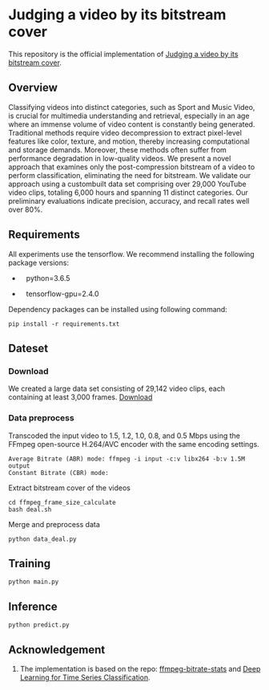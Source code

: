 # Judging a video by its bitstream cover

This repository is the official implementation of [Judging a video by its bitstream cover](https://arxiv.org/pdf/2309.07361v1.pdf).

## Overview

Classifying videos into distinct categories, such as Sport and Music Video, is crucial for multimedia understanding and retrieval, especially
in an age where an immense volume of video content is constantly being generated. Traditional methods require video decompression to extract pixel-level features like color, texture, and motion, thereby
increasing computational and storage demands. Moreover, these methods often suffer from performance degradation in low-quality videos. We present a novel approach that examines only the post-compression
bitstream of a video to perform classification, eliminating the need for bitstream. We validate our approach using a custombuilt data set comprising over 29,000 YouTube video clips, totaling 6,000 hours and spanning 11 distinct categories. Our preliminary evaluations indicate precision, accuracy, and recall rates well over 80%.

## Requirements
All experiments use the tensorflow. We recommend installing the following package versions:

* &nbsp;&nbsp; python=3.6.5 

* &nbsp;&nbsp; tensorflow-gpu=2.4.0


Dependency packages can be installed using following command:
```
pip install -r requirements.txt
```

## Dateset
### Download
We created a large data set consisting of 29,142 video clips, each containing at least 3,000 frames.
[Download](https://tinyurl.com/bitstream-video-data)



### Data preprocess
Transcoded the input video to 1.5, 1.2, 1.0, 0.8, and 0.5 Mbps using the FFmpeg open-source H.264/AVC encoder with the same encoding settings.

```
Average Bitrate (ABR) mode: ffmpeg -i input -c:v libx264 -b:v 1.5M output
Constant Bitrate (CBR) mode: 
```
Extract bitstream cover of the videos

```
cd ffmpeg_frame_size_calculate
bash deal.sh
```


Merge and preprocess data
```
python data_deal.py
```

## Training

```
python main.py
```

## Inference

```
python predict.py
```


## Acknowledgement
1. The implementation is based on the repo: [ffmpeg-bitrate-stats](https://github.com/slhck/ffmpeg-bitrate-stats) and [Deep Learning for Time Series Classification](https://github.com/hfawaz/dl-4-tsc).

